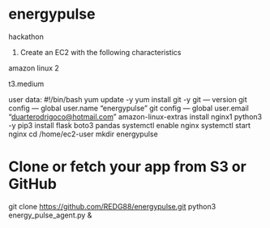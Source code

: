 # energypulse
hackathon

1. Create an EC2 with the following characteristics

amazon linux 2

t3.medium

user data:
#!/bin/bash
yum update -y
yum install git -y
git — version
git config — global user.name “energypulse”
git config — global user.email “duarterodrigoco@hotmail.com”
amazon-linux-extras install nginx1 python3 -y
pip3 install flask boto3 pandas
systemctl enable nginx
systemctl start nginx
cd /home/ec2-user
mkdir energypulse
# Clone or fetch your app from S3 or GitHub
git clone https://github.com/REDG88/energypulse.git
python3 energy_pulse_agent.py &
